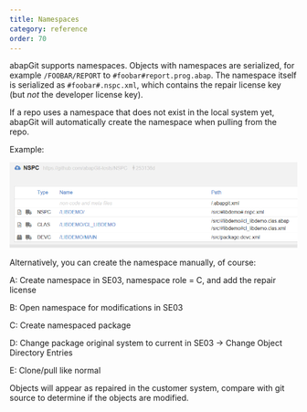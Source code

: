 ```yaml
---
title: Namespaces
category: reference
order: 70
---
```


abapGit supports namespaces. Objects with namespaces are serialized, for example `/FOOBAR/REPORT` to `#foobar#report.prog.abap`. The namespace itself is serialized as `#foobar#.nspc.xml`, which contains the repair license key (but *not* the developer license key).

If a repo uses a namespace that does not exist in the local system yet, abapGit will automatically create the namespace when pulling from the repo.

Example:

![](img/namespace_example.png)

Alternatively, you can create the namespace manually, of course:

A: Create namespace in SE03, namespace role = C, and add the repair license

B: Open namespace for modifications in SE03

C: Create namespaced package

D: Change package original system to current in SE03 -> Change Object Directory Entries

E: Clone/pull like normal


Objects will appear as repaired in the customer system, compare with git source to determine if the objects are modified.
